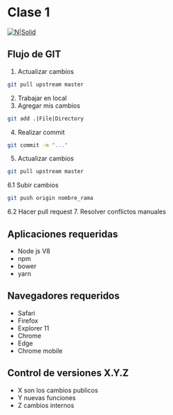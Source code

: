 # Clase 1

[![N|Solid](https://cldup.com/dTxpPi9lDf.thumb.png)](https://nodesource.com/products/nsolid)

## Flujo de GIT
1. Actualizar cambios
```sh
git pull upstream master
```
2. Trabajar en local
3. Agregar mis cambios
```sh
git add .|File|Directory
```
4. Realizar commit
```sh
git commit -m "..."
```
5. Actualizar cambios
```sh
git pull upstream master
```
6.1  Subir cambios
```sh
git push origin nombre_rama
```
6.2 Hacer pull request
7. Resolver conflictos manuales

## Aplicaciones requeridas
* Node js V8
* npm
* bower
* yarn

## Navegadores requeridos
* Safari
* Firefox
* Explorer 11
* Chrome
* Edge
* Chrome mobile

## Control de versiones X.Y.Z
* X son los cambios publicos
* Y nuevas funciones
* Z cambios internos

